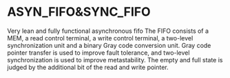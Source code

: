 # ASYN_FIFO&SYNC_FIFO
Very lean and fully functional asynchronous fifo
The FIFO consists of a MEM, a read control terminal, a write control terminal, a two-level synchronization unit and a binary Gray code conversion unit. 
Gray code pointer transfer is used to improve fault tolerance, and two-level synchronization is used to improve metastability. 
The empty and full state is judged by the additional bit of the read and write pointer.
